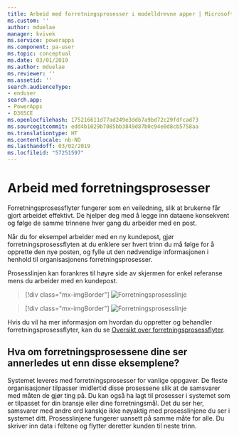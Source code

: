 ```yaml
---
title: Arbeid med forretningsprosesser i modelldrevne apper | MicrosoftDocs
ms.custom: ''
author: mduelae
manager: kvivek
ms.service: powerapps
ms.component: pa-user
ms.topic: conceptual
ms.date: 03/01/2019
ms.author: mduelae
ms.reviewer: ''
ms.assetid: ''
search.audienceType:
- enduser
search.app:
- PowerApps
- D365CE
ms.openlocfilehash: 175216611d77ad249e3ddb7a9bd72c29fdfcad73
ms.sourcegitcommit: edd4b1029b7085bb3849d87b0c94e0d8cb5758aa
ms.translationtype: HT
ms.contentlocale: nb-NO
ms.lasthandoff: 03/02/2019
ms.locfileid: "57251597"
---
```

# <a name="work-with-business-processes"></a>Arbeid med forretningsprosesser

Forretningsprosessflyter fungerer som en veiledning, slik at brukerne får gjort arbeidet effektivt. De hjelper deg med å legge inn dataene konsekvent og følge de samme trinnene hver gang du arbeider med en post. 

Når du for eksempel arbeider med en ny kundepost, gjør forretningsprosessflyten at du enklere ser hvert trinn du må følge for å opprette den nye posten, og fylle ut den nødvendige informasjonen i henhold til organisasjonens forretningsprosesser. 

Prosesslinjen kan forankres til høyre side av skjermen for enkel referanse mens du arbeider med en kundepost. 

> [!div class="mx-imgBorder"]
> ![Forretningsprosesslinje](media/BPdock.png "Forretningsprosesslinje")
 

> [!div class="mx-imgBorder"]
> ![Forretningsprosesslinje](media/BPdocked.png "Forretningsprosesslinje")

Hvis du vil ha mer informasjon om hvordan du oppretter og behandler forretningsprosessflyter, kan du se [Oversikt over forretningsprosessflyter](/flow/business-process-flows-overview).
  
 
## <a name="what-if-your-business-processes-looks-different-from-these-examples"></a>Hva om forretningsprosessene dine ser annerledes ut enn disse eksemplene?  

Systemet leveres med forretningsprosesser for vanlige oppgaver. De fleste organisasjoner tilpasser imidlertid disse prosessene slik at de samsvarer med måten de gjør ting på. Du kan også ha lagt til prosesser i systemet som er tilpasset for din bransje eller dine forretningsmål. Det du ser her, samsvarer med andre ord kanskje ikke nøyaktig med prosesslinjene du ser i systemet ditt. Prosesslinjene fungerer uansett på samme måte for alle. Du skriver inn data i feltene og flytter deretter kunden til neste trinn.
